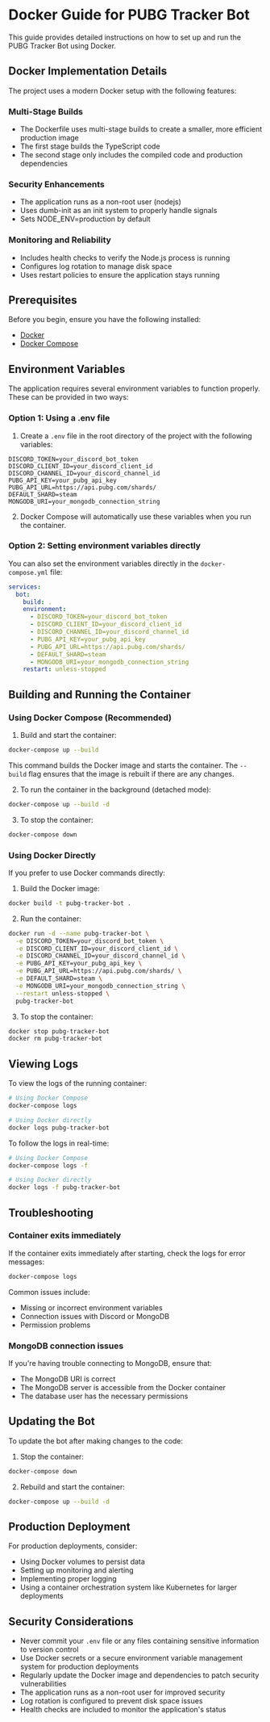 # Docker Guide for PUBG Tracker Bot

This guide provides detailed instructions on how to set up and run the PUBG Tracker Bot using Docker.

## Docker Implementation Details

The project uses a modern Docker setup with the following features:

### Multi-Stage Builds
- The Dockerfile uses multi-stage builds to create a smaller, more efficient production image
- The first stage builds the TypeScript code
- The second stage only includes the compiled code and production dependencies

### Security Enhancements
- The application runs as a non-root user (nodejs)
- Uses dumb-init as an init system to properly handle signals
- Sets NODE_ENV=production by default

### Monitoring and Reliability
- Includes health checks to verify the Node.js process is running
- Configures log rotation to manage disk space
- Uses restart policies to ensure the application stays running

## Prerequisites

Before you begin, ensure you have the following installed:
- [Docker](https://docs.docker.com/get-docker/)
- [Docker Compose](https://docs.docker.com/compose/install/)

## Environment Variables

The application requires several environment variables to function properly. These can be provided in two ways:

### Option 1: Using a .env file

1. Create a `.env` file in the root directory of the project with the following variables:

```env
DISCORD_TOKEN=your_discord_bot_token
DISCORD_CLIENT_ID=your_discord_client_id
DISCORD_CHANNEL_ID=your_discord_channel_id
PUBG_API_KEY=your_pubg_api_key
PUBG_API_URL=https://api.pubg.com/shards/
DEFAULT_SHARD=steam
MONGODB_URI=your_mongodb_connection_string
```

2. Docker Compose will automatically use these variables when you run the container.

### Option 2: Setting environment variables directly

You can also set the environment variables directly in the `docker-compose.yml` file:

```yaml
services:
  bot:
    build: .
    environment:
      - DISCORD_TOKEN=your_discord_bot_token
      - DISCORD_CLIENT_ID=your_discord_client_id
      - DISCORD_CHANNEL_ID=your_discord_channel_id
      - PUBG_API_KEY=your_pubg_api_key
      - PUBG_API_URL=https://api.pubg.com/shards/
      - DEFAULT_SHARD=steam
      - MONGODB_URI=your_mongodb_connection_string
    restart: unless-stopped
```

## Building and Running the Container

### Using Docker Compose (Recommended)

1. Build and start the container:

```bash
docker-compose up --build
```

This command builds the Docker image and starts the container. The `--build` flag ensures that the image is rebuilt if there are any changes.

2. To run the container in the background (detached mode):

```bash
docker-compose up --build -d
```

3. To stop the container:

```bash
docker-compose down
```

### Using Docker Directly

If you prefer to use Docker commands directly:

1. Build the Docker image:

```bash
docker build -t pubg-tracker-bot .
```

2. Run the container:

```bash
docker run -d --name pubg-tracker-bot \
  -e DISCORD_TOKEN=your_discord_bot_token \
  -e DISCORD_CLIENT_ID=your_discord_client_id \
  -e DISCORD_CHANNEL_ID=your_discord_channel_id \
  -e PUBG_API_KEY=your_pubg_api_key \
  -e PUBG_API_URL=https://api.pubg.com/shards/ \
  -e DEFAULT_SHARD=steam \
  -e MONGODB_URI=your_mongodb_connection_string \
  --restart unless-stopped \
  pubg-tracker-bot
```

3. To stop the container:

```bash
docker stop pubg-tracker-bot
docker rm pubg-tracker-bot
```

## Viewing Logs

To view the logs of the running container:

```bash
# Using Docker Compose
docker-compose logs

# Using Docker directly
docker logs pubg-tracker-bot
```

To follow the logs in real-time:

```bash
# Using Docker Compose
docker-compose logs -f

# Using Docker directly
docker logs -f pubg-tracker-bot
```

## Troubleshooting

### Container exits immediately

If the container exits immediately after starting, check the logs for error messages:

```bash
docker-compose logs
```

Common issues include:
- Missing or incorrect environment variables
- Connection issues with Discord or MongoDB
- Permission problems

### MongoDB connection issues

If you're having trouble connecting to MongoDB, ensure that:
- The MongoDB URI is correct
- The MongoDB server is accessible from the Docker container
- The database user has the necessary permissions

## Updating the Bot

To update the bot after making changes to the code:

1. Stop the container:

```bash
docker-compose down
```

2. Rebuild and start the container:

```bash
docker-compose up --build -d
```

## Production Deployment

For production deployments, consider:
- Using Docker volumes to persist data
- Setting up monitoring and alerting
- Implementing proper logging
- Using a container orchestration system like Kubernetes for larger deployments

## Security Considerations

- Never commit your `.env` file or any files containing sensitive information to version control
- Use Docker secrets or a secure environment variable management system for production deployments
- Regularly update the Docker image and dependencies to patch security vulnerabilities
- The application runs as a non-root user for improved security
- Log rotation is configured to prevent disk space issues
- Health checks are included to monitor the application's status
